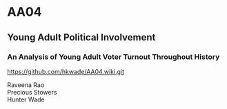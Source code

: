 # AA04
## Young Adult Political Involvement
### An Analysis of Young Adult Voter Turnout Throughout History

https://github.com/hkwade/AA04.wiki.git

Raveena Rao\
Precious Stowers\
Hunter Wade

